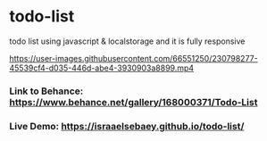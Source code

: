 # todo-list
todo list using javascript &amp; localstorage and it is fully responsive

https://user-images.githubusercontent.com/66551250/230798277-45539cf4-d035-446d-abe4-3930903a8899.mp4

### Link to Behance: https://www.behance.net/gallery/168000371/Todo-List
### Live Demo: https://israaelsebaey.github.io/todo-list/
